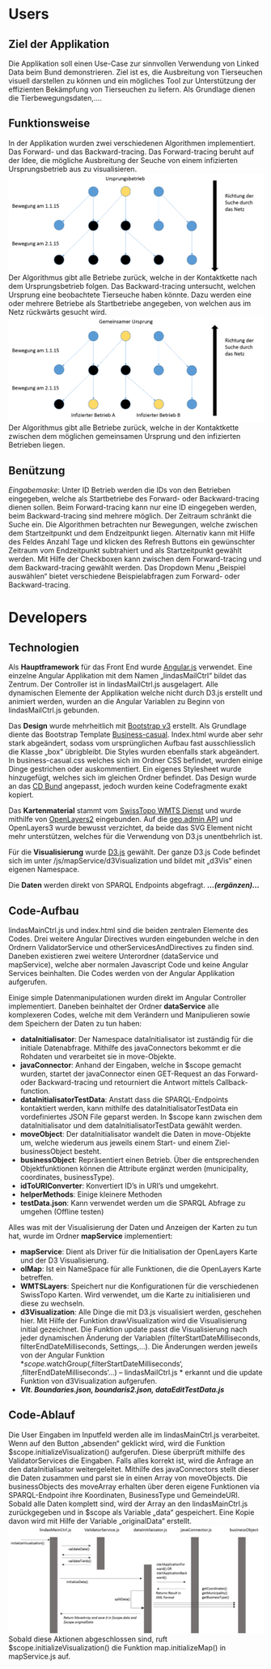 # Users

## Ziel der Applikation
Die Applikation soll einen Use-Case zur sinnvollen Verwendung von Linked Data beim Bund demonstrieren. Ziel ist es, die Ausbreitung von Tierseuchen visuell darstellen zu können und ein mögliches Tool zur Unterstützung der effizienten Bekämpfung von Tierseuchen zu liefern. 
Als Grundlage dienen die Tierbewegungsdaten,….

## Funktionsweise
In der Applikation wurden zwei verschiedenen Algorithmen implementiert. Das Forward- und das Backward-tracing. Das Forward-tracing beruht auf der Idee, die mögliche Ausbreitung der Seuche von einem infizierten Ursprungsbetrieb aus zu visualisieren. 
![Forward-tracing](forward-tracing.PNG)
Der Algorithmus gibt alle Betriebe zurück, welche in der Kontaktkette nach dem Ursprungsbetrieb folgen.
Das Backward-tracing untersucht, welchen Ursprung eine beobachtete Tierseuche haben könnte. Dazu werden eine oder mehrere Betriebe als Startbetriebe angegeben, von welchen aus im Netz rückwärts gesucht wird.
![Backward-tracing](backward-tracing.PNG)
Der Algorithmus gibt alle Betriebe zurück, welche in der Kontaktkette zwischen dem möglichen gemeinsamen Ursprung und den infizierten Betrieben liegen. 
## Benützung
*Eingabemaske*: Unter ID Betrieb werden die IDs von den Betrieben eingegeben, welche als Startbetriebe des Forward- oder Backward-tracing dienen sollen. Beim Forward-tracing kann nur eine ID eingegeben werden, beim Backward-tracing sind mehrere möglich. 
Der Zeitraum schränkt die Suche ein. Die Algorithmen betrachten nur Bewegungen, welche zwischen dem Startzeitpunkt und dem Endzeitpunkt liegen. Alternativ kann mit Hilfe des Feldes Anzahl Tage und klicken des Refresh Buttons ein gewünschter Zeitraum vom Endzeitpunkt subtrahiert und als Startzeitpunkt gewählt werden.
Mit Hilfe der Checkboxen kann zwischen dem Forward-tracing und dem Backward-tracing gewählt werden. 
Das Dropdown Menu „Beispiel auswählen“ bietet verschiedene Beispielabfragen zum Forward- oder Backward-tracing.  
# Developers
## Technologien
Als **Hauptframework** für das Front End wurde [Angular.js]( https://angularjs.org/) verwendet. Eine einzelne Angular Applikation mit dem Namen „lindasMailCtrl“ bildet das Zentrum. Der Controller ist in lindasMailCtrl.js ausgelagert. Alle dynamischen Elemente der Applikation welche nicht durch D3.js erstellt und animiert werden, wurden an die Angular Variablen zu Beginn von lindasMailCtrl.js gebunden.

Das **Design** wurde mehrheitlich mit [Bootstrap v3]( http://getbootstrap.com/) erstellt. Als Grundlage diente das Bootstrap Template [Business-casual]( https://startbootstrap.com/template-overviews/business-casual/). Index.html wurde aber sehr stark abgeändert, sodass vom ursprünglichen Aufbau fast ausschliesslich die Klasse „box“ übrigbleibt. Die Styles wurden ebenfalls stark abgeändert. In business-casual.css welches sich im Ordner CSS befindet, wurden einige Dinge gestrichen oder auskommentiert. Ein eigenes Stylesheet wurde hinzugefügt, welches sich im gleichen Ordner befindet. Das Design wurde an das [CD Bund]( https://www.bk.admin.ch/themen/02268/index.html?lang=de) angepasst, jedoch wurden keine Codefragmente exakt kopiert. 

Das **Kartenmaterial** stammt vom [SwissTopo WMTS Dienst]( https://www.geo.admin.ch/de/geo-dienstleistungen/geodienste/darstellungsdienste-webmapping-webgis-anwendungen/web-map-tiling-services-wmts.html) und wurde mithilfe von [OpenLayers2]( http://openlayers.org/two/) eingebunden. Auf die [geo.admin API]( https://api3.geo.admin.ch/) und OpenLayers3 wurde bewusst verzichtet, da beide das SVG Element nicht mehr unterstützen, welches für die Verwendung von D3.js unentbehrlich ist. 

Für die **Visualisierung** wurde [D3.js]( https://d3js.org/) gewählt. Der ganze D3.js Code befindet sich im unter /js/mapService/d3Visualization und bildet mit „d3Vis“ einen eigenen Namespace. 

Die **Daten** werden direkt von SPARQL Endpoints abgefragt. ***…(ergänzen)...***
## Code-Aufbau
lindasMainCtrl.js und index.html sind die beiden zentralen Elemente des Codes. Drei weitere Angular Directives wurden eingebunden welche in den Ordnern ValidatorService und otherServicesAndDirectives zu finden sind. Daneben existieren zwei weitere Unterordner (dataService und mapService), welche aber normalen Javascript Code und keine Angular Services beinhalten. Die Codes werden von der Angular Applikation aufgerufen.  

Einige simple Datenmanipulationen wurden direkt im Angular Controller implementiert. Daneben beinhaltet der Ordner **dataService** alle komplexeren Codes, welche mit dem Verändern und Manipulieren sowie dem Speichern der Daten zu tun haben:
-	**dataInitialisator**: Der Namespace dataInitialisator ist zuständig für die initiale Datenabfrage. Mithilfe des javaConnectors bekommt er die Rohdaten und verarbeitet sie in move-Objekte. 
-	**javaConnector**: Anhand der Eingaben, welche in $scope gemacht wurden, startet der  javaConnector einen GET-Request an das Forward- oder Backward-tracing und retourniert die Antwort mittels Callback-function. 
-	**dataInitialisatorTestData**: Anstatt dass die SPARQL-Endpoints kontaktiert werden, kann mithilfe des dataInitialisatorTestData ein vordefiniertes JSON File geparst werden. In $scope kann zwischen dem dataInitialisator und dem dataInitialisatorTestData gewählt werden. 
-	**moveObject**: Der dataInitialisator wandelt die Daten in move-Objekte um, welche wiederum aus jeweils einem Start- und einem Ziel-businessObject besteht. 
-	**businessObject**: Repräsentiert einen Betrieb. Über die entsprechenden Objektfunktionen können die Attribute ergänzt werden (municipality, coordinates, businessType).
-	**idToURIConverter**: Konvertiert ID’s in URI’s und umgekehrt. 
-	**helperMethods**: Einige kleinere Methoden
-	**testData.json**: Kann verwendet werden um die SPARQL Abfrage zu umgehen (Offline testen)

Alles was mit der Visualisierung der Daten und Anzeigen der Karten zu tun hat, wurde im Ordner **mapService** implementiert:
-	**mapService**: Dient als Driver für die Initialisation der OpenLayers Karte und der D3 Visualisierung. 
-	**olMap**: Ist ein NameSpace für alle Funktionen, die die OpenLayers Karte betreffen. 
-	**WMTSLayers**: Speichert nur die Konfigurationen für die verschiedenen SwissTopo Karten. Wird verwendet, um die Karte zu initialisieren und diese zu wechseln.
-	**d3Visualization**: Alle Dinge die mit D3.js visualisiert werden, geschehen hier. Mit Hilfe der Funktion drawVisualization wird die Visualisierung initial gezeichnet. Die Funktion update passt die Visualisierung nach jeder dynamischen Änderung der Variablen (filterStartDateMilliseconds, filterEndDateMilliseconds, Settings,…). Die Änderungen werden jeweils von der Angular Funktion *$scope.$watchGroup(‚filterStartDateMilliseconds‘, ‚filterEndDateMilliseconds‘…) – lindasMailCtrl.js * erkannt und die update Funktion von d3Visualization aufgerufen.
-	***Vlt. Boundaries.json, boundaris2.json, dataEditTestData.js*** 

## Code-Ablauf
Die User Eingaben im Inputfeld werden alle im lindasMainCtrl.js verarbeitet. Wenn auf den Button „absenden“ geklickt wird, wird die Funktion $scope.initializeVisualization() aufgerufen. Diese überprüft mithilfe des ValidatorServices die Eingaben. Falls alles korrekt ist, wird die Anfrage an den dataInitialisator weitergeleitet. Mithilfe des javaConnectors stellt dieser die Daten zusammen und parst sie in einen Array von moveObjects. Die businessObjects des moveArray erhalten über deren eigene Funktionen via SPARQL-Endpoint ihre Koordinaten, BusinessType und GemeindeURI. 
Sobald alle Daten komplett sind, wird der Array an den lindasMainCtrl.js zurückgegeben und in $scope als Variable „data“ gespeichert. Eine Kopie davon wird mit Hilfe der Variable „originalData“ erstellt. 
![The process of getting data](gettingData.PNG)
Sobald diese Aktionen abgeschlossen sind, ruft $scope.initializeVisualization() die Funktion map.initializeMap() in mapService.js auf. 
